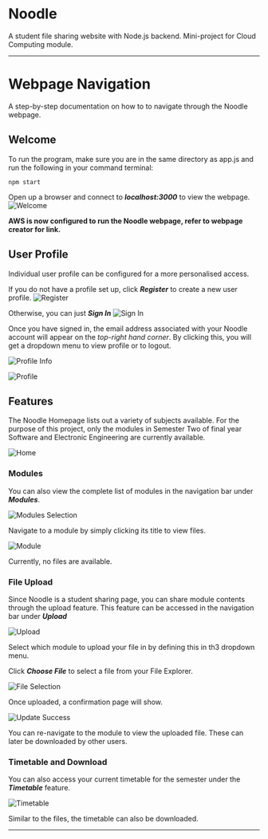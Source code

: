 # Noodle
A student file sharing website with Node.js backend. Mini-project for Cloud Computing module.

---
# Webpage Navigation
A step-by-step documentation on how to to navigate through the Noodle webpage.

## Welcome
To run the program, make sure you are in the same directory as app.js and run the following in your command terminal:
```
npm start
```

Open up a browser and connect to **_localhost:3000_** to view the webpage.
![Welcome](./public/images/reportImages/welcome.PNG)

**AWS is now configured to run the Noodle webpage, refer to webpage creator for link.**

## User Profile
Individual user profile can be configured for a more personalised access. 

If you do not have a profile set up, click **_Register_** to create a new user profile.
![Register](./public/images/reportImages/register.PNG)

Otherwise, you can just **_Sign In_**
![Sign In](./public/images/reportImages/signin.PNG)

Once you have signed in, the email address associated with your Noodle account will appear on the _top-right hand corner_. By clicking this, you will get a dropdown menu to view profile or to logout.

![Profile Info](./public/images/reportImages/profile_dropdown.PNG)

![Profile](./public/images/reportImages/profile.PNG)

## Features
The Noodle Homepage lists out a variety of subjects available. For the purpose of this project, only the modules in Semester Two of final year Software and Electronic Engineering are currently available.

![Home](./public/images/reportImages/home.PNG)

### Modules
You can also view the complete list of modules in the navigation bar under **_Modules_**.

![Modules Selection](./public/images/reportImages/modules_dropdown.PNG)

Navigate to a module by simply clicking its title to view files.

![Module](./public/images/reportImages/empty_module.PNG)

Currently, no files are available. 

### File Upload
Since Noodle is a student sharing page, you can share module contents through the upload feature. This feature can be accessed in the navigation bar under **_Upload_**

![Upload](./public/images/reportImages/upload.PNG)

Select which module to upload your file in by defining this in th3 dropdown menu.

Click **_Choose File_** to select a file from your File Explorer.

![File Selection](./public/images/reportImages/upload_file_select.PNG)

Once uploaded, a confirmation page will show.

![Update Success](./public/images/reportImages/upload_success.PNG)

You can re-navigate to the module to view the uploaded file. These can later be downloaded by other users.

### Timetable and Download
You can also access your current timetable for the semester under the **_Timetable_** feature.

![Timetable](./public/images/reportImages/timetable.PNG)

Similar to the files, the timetable can also be downloaded.

---
